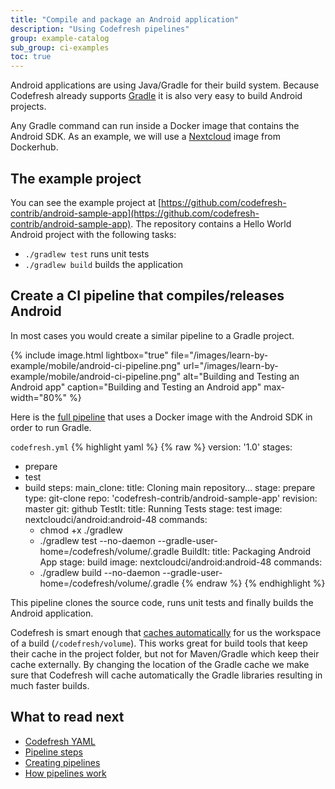 ```yaml
---
title: "Compile and package an Android application"
description: "Using Codefresh pipelines"
group: example-catalog 
sub_group: ci-examples
toc: true
---
```


Android applications are using Java/Gradle for their build system. Because Codefresh already supports [Gradle]({{site.baseurl}}/docs/learn-by-example/java/gradle/) it is also very easy to build Android projects.

Any Gradle command can run inside a Docker image that contains the Android SDK. As an example, we will use a [Nextcloud](https://hub.docker.com/r/nextcloudci/android) image from Dockerhub.


## The example project

You can see the example project at [https://github.com/codefresh-contrib/android-sample-app](https://github.com/codefresh-contrib/android-sample-app). The repository contains a Hello World Android project with the following tasks:

* `./gradlew test` runs unit tests
* `./gradlew build` builds the application


## Create a CI pipeline that compiles/releases Android

In most cases you would create a similar pipeline to a Gradle project.

{% include image.html 
lightbox="true" 
file="/images/learn-by-example/mobile/android-ci-pipeline.png" 
url="/images/learn-by-example/mobile/android-ci-pipeline.png" 
alt="Building and Testing an Android app"
caption="Building and Testing an Android app"
max-width="80%" 
%}

Here is the [full pipeline](https://github.com/codefresh-contrib/android-sample-app/blob/master/codefresh.yml) that uses a Docker image with the Android SDK in order to run Gradle.

 `codefresh.yml`
{% highlight yaml %}
{% raw %}
version: '1.0'
stages:
  - prepare
  - test
  - build
steps:
  main_clone:
    title: Cloning main repository...
    stage: prepare
    type: git-clone
    repo: 'codefresh-contrib/android-sample-app'
    revision: master
    git: github
  TestIt:
    title: Running Tests
    stage: test
    image: nextcloudci/android:android-48
    commands:
     - chmod +x ./gradlew
     - ./gradlew test --no-daemon --gradle-user-home=/codefresh/volume/.gradle
  BuildIt:
    title: Packaging Android App
    stage: build
    image: nextcloudci/android:android-48
    commands:
     - ./gradlew build  --no-daemon --gradle-user-home=/codefresh/volume/.gradle
{% endraw %}
{% endhighlight %}

This pipeline clones the source code, runs unit tests and finally builds the Android application. 

Codefresh is smart enough that [caches automatically]({{site.baseurl}}/docs/pipelines/introduction-to-codefresh-pipelines/#how-caching-works-in-codefresh) for us the workspace of a build (`/codefresh/volume`). This works great for build tools that keep their cache in the project folder, but not for Maven/Gradle which keep their cache externally. By changing the location of the Gradle cache we make sure that Codefresh will cache automatically the Gradle libraries resulting in much faster builds.



## What to read next

* [Codefresh YAML]({{site.baseurl}}/docs/pipelines/what-is-the-codefresh-yaml/)
* [Pipeline steps]({{site.baseurl}}/docs/pipelines/steps/)
* [Creating pipelines]({{site.baseurl}}/docs/pipelines/pipelines/)
* [How pipelines work]({{site.baseurl}}/docs/pipelines/introduction-to-codefresh-pipelines/)

